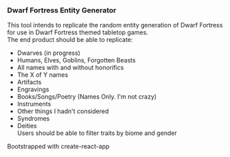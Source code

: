 ### Dwarf Fortress Entity Generator  
This tool intends to replicate the random entity generation of Dwarf Fortress for use in Dwarf Fortress themed tabletop games.  
The end product should be able to replicate:
  - Dwarves (in progress)
  - Humans, Elves, Goblins, Forgotten Beasts
  - All names with and without honorifics
  - The X of Y names
  - Artifacts
  - Engravings
  - Books/Songs/Poetry (Names Only. I'm not crazy)
  - Instruments
  - Other things I hadn't considered
  - Syndromes
  - Deities  
  Users should be able to filter traits by biome and gender

Bootstrapped with create-react-app

